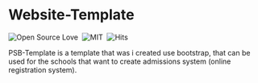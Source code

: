 # Website-Template
![Open Source Love](https://badges.frapsoft.com/os/v1/open-source.svg?v=102)&nbsp;
![MIT](https://badges.frapsoft.com/os/mit/mit.svg?v=103)&nbsp;
![Hits](https://hitcounter.pythonanywhere.com/count/tag.svg?url=https%3A%2F%2Fgithub.com%2Fmuhammadzhuhry%2FPSB-Template)

PSB-Template is a template that was i created use bootstrap, that can be used for the schools that want to create admissions system (online registration system).
